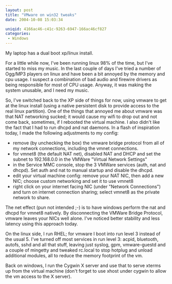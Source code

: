 ```yaml
---
layout: post
title: "VMware on win32 tweaks"
date: 2004-10-08 15:03:34

uniqid: 4166ac46-c41c-9263-6947-166ac46cf827
categories: 
 - Windows
---
```

<p>My laptop has a dual boot xp/linux install.   </p>
<p>For a little while now, I've been running linux 98% of the time, but I've started to miss my music.  In the last couple of days I've tried a number of Ogg/MP3 players on linux and have been a bit annoyed by the memory and cpu usage.  I suspect a combination of bad audio and firewire drivers as being responsible for most of CPU usage.  Anyway, it was making the system unusable, and I need my music.   </p>
<p>So, I've switched back to the XP side of things for now, using vmware to get at the linux install (using a native persistent disk to provide access to the real linux partition).  One of the things that annoyed me about vmware was that NAT networking sucked; it would cause my wifi to drop out and not come back, sometimes, if I rebooted the virtual machine.  I also didn't like the fact that I had to run dhcpd and nat daemons.  In a flash of inspiration today, I made the following adjustments to my config:   </p>
<p><ul>
<li>remove (by unchecking the box) the vmware bridge protocol from all of my network connections, including the vmnet connections.
 <li>for vmnet8 (the default NAT net), disabled NAT and DHCP and set the subnet to 192.168.0.0 in the VMWare &quot;Virtual Network Settings&quot;
 <li>in the Service MMC console, stop the 3 VMWare services (auth, nat and dhcpd). Set auth and nat to manual startup and disable the dhcpd.
 <li>edit your virtual machine config: remove your NAT NIC, then add a new NIC; choose custom networking and set it to use vmnet8
 <li>right click on your internet facing NIC (under &quot;Network Connections&quot;) and turn on internet connection sharing; select vmnet8 as the private network to share.
   </ul>
<p>The net effect (pun not intended ;-) is to have windows perform the nat and dhcpd for vmnet8 natively.  By disconnecting the VMWare Bridge Protocol, vmware leaves your NICs well alone.  I've noticed better stability and less latency using this approach today.   </p>
<p>On the linux side, I run RHEL; for vmware I boot into run level 3 instead of the usual 5.  I've turned off most services in run level 3: acpid, bluetooth, autofs, sshd and all that stuff, leaving just syslog, gpm, vmware-guestd and a couple of mingetty and tweaked rc.local to stop hotplug and unload additional modules, all to reduce the memory footprint of the vm.   </p>
<p>Back on windows, I run the Cygwin X server and use that to serve xterms up from the virtual machine (don't forget to use xhost under cygwin to allow the vm access to the X server).  </p>
